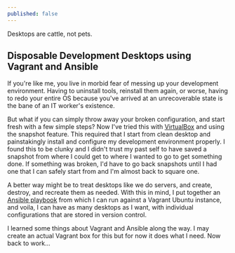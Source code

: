 ```yaml
---
published: false
---
```

Desktops are cattle, not pets.

## Disposable Development Desktops using Vagrant and Ansible

If you're like me, you live in morbid fear of messing up your development environment. Having to uninstall tools, reinstall them again, or worse, having to redo your entire OS because you've arrived at an unrecoverable state is the bane of an IT worker's existence.

But what if you can simply throw away your broken configuration, and start fresh with a few simple steps? Now I've tried this with [VirtualBox](https://www.virtualbox.org/) and using the snapshot feature. This required that I start from clean desktop and painstakingly install and configure my development environment properly. I found this to be clunky and I didn't trust my past self to have saved a snapshot from where I could get to where I wanted to go to get something done. If something was broken, I'd have to go back snapshots until I had one that I can safely start from and I'm almost back to square one.

A better way might be to treat desktops like we do servers, and create, destroy, and recreate them as needed. With this in mind, I put together an [Ansible playbook](https://bitbucket.org/ngstigator/ansible-vagrant-desktop/src/master/) from which I can run against a Vagrant Ubuntu instance, and voila, I can have as many desktops as I want, with individual configurations that are stored in version control.

I learned some things about Vagrant and Ansible along the way. I may create an actual Vagrant box for this but for now it does what I need. Now back to work...
